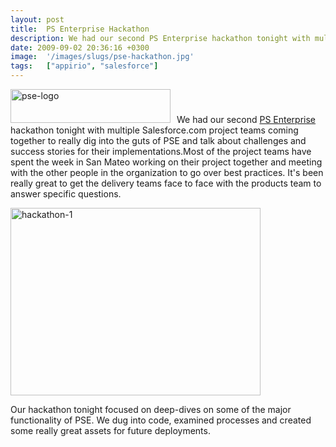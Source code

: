 ```yaml
---
layout: post
title:  PS Enterprise Hackathon
description: We had our second PS Enterprise hackathon tonight with multiple Salesforce.com project teams coming together to really dig into the guts of PSE and talk about challenges and success stories for their implementations.Most of the project teams have spent the week in San Mateo working on their project together and meeting with the other people in the organization to go over best practices. Its been really great to get the delivery teams face to face with the products team to answer specific questi
date: 2009-09-02 20:36:16 +0300
image:  '/images/slugs/pse-hackathon.jpg'
tags:   ["appirio", "salesforce"]
---
```

<p><a href="http://www.appirio.com/products/SvcsResource_PSE.php"><img class="alignleft size-full wp-image-1174" style="padding-right:10px;" title="pse-logo" src="http://res.cloudinary.com/blog-jeffdouglas-com/image/upload/v1400399509/pse-logo1_vaq20a.png" alt="pse-logo" width="256" height="54" /></a>We had our second <a href="http://www.appirio.com/products/SvcsResource_PSE.php" target="_blank">PS Enterprise</a> hackathon tonight with multiple Salesforce.com project teams coming together to really dig into the guts of PSE and talk about challenges and success stories for their implementations.Most of the project teams have spent the week in San Mateo working on their project together and meeting with the other people in the organization to go over best practices. It's been really great to get the delivery teams face to face with the products team to answer specific questions.</p>
<p><a href="http://res.cloudinary.com/blog-jeffdouglas-com/image/upload/v1400399508/hackathon-1_tnmtqs.jpg"><img class="alignnone size-full wp-image-1177" title="hackathon-1" src="http://res.cloudinary.com/blog-jeffdouglas-com/image/upload/v1400399508/hackathon-1_tnmtqs.jpg" alt="hackathon-1" width="400" height="300" /></a></p>
<p>Our hackathon tonight focused on deep-dives on some of the major functionality of PSE. We dug into code, examined processes and created some really great assets for future deployments.</p>

